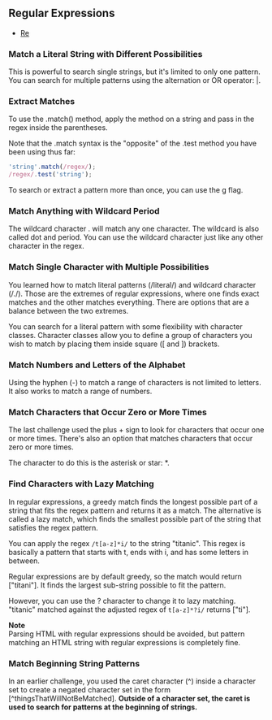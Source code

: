 ## Regular Expressions

- [Re](https://www3.ntu.edu.sg/home/ehchua/programming/howto/Regexe.html)

### Match a Literal String with Different Possibilities

This is powerful to search single strings, but it's limited to only one pattern. You can search for multiple patterns using the alternation or OR operator: |.

### Extract Matches
To use the .match() method, apply the method on a string and pass in the regex inside the parentheses. 

Note that the .match syntax is the "opposite" of the .test method you have been using thus far:
```js
'string'.match(/regex/);
/regex/.test('string');
```

To search or extract a pattern more than once, you can use the g flag.

### Match Anything with Wildcard Period
The wildcard character . will match any one character. The wildcard is also called dot and period. You can use the wildcard character just like any other character in the regex.

### Match Single Character with Multiple Possibilities

You learned how to match literal patterns (/literal/) and wildcard character (/./). Those are the extremes of regular expressions, where one finds exact matches and the other matches everything. There are options that are a balance between the two extremes.

You can search for a literal pattern with some flexibility with character classes. Character classes allow you to define a group of characters you wish to match by placing them inside square ([ and ]) brackets.

### Match Numbers and Letters of the Alphabet

Using the hyphen (-) to match a range of characters is not limited to letters. It also works to match a range of numbers.

### Match Characters that Occur Zero or More Times

The last challenge used the plus + sign to look for characters that occur one or more times. There's also an option that matches characters that occur zero or more times.

The character to do this is the asterisk or star: *.

### Find Characters with Lazy Matching

In regular expressions, a greedy match finds the longest possible part of a string that fits the regex pattern and returns it as a match. The alternative is called a lazy match, which finds the smallest possible part of the string that satisfies the regex pattern.

You can apply the regex `/t[a-z]*i/` to the string "titanic". This regex is basically a pattern that starts with t, ends with i, and has some letters in between.

Regular expressions are by default greedy, so the match would return ["titani"]. It finds the largest sub-string possible to fit the pattern.

However, you can use the ? character to change it to lazy matching. "titanic" matched against the adjusted regex of `t[a-z]*?i/` returns ["ti"].

**Note**<br>
Parsing HTML with regular expressions should be avoided, but pattern matching an HTML string with regular expressions is completely fine.

### Match Beginning String Patterns
In an earlier challenge, you used the caret character (^) inside a character set to create a negated character set in the form [^thingsThatWillNotBeMatched]. **Outside of a character set, the caret is used to search for patterns at the beginning of strings.**
